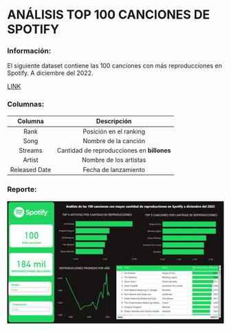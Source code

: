 # ANÁLISIS TOP 100 CANCIONES DE SPOTIFY

### Información:
El siguiente dataset contiene las 100 canciones con más reproducciones en Spotify. A diciembre del 2022.

[LINK](blank:#https://www.kaggle.com/datasets/devrimtuner/list-of-moststreamed-songs-on-spotify)

### Columnas:

| Columna| Descripción |
|:--------:|:-------------:|
| Rank | Posición en el ranking |
| Song | Nombre de la canción |
| Streams| Cantidad de reproducciones en **billones** |
| Artist | Nombre de los artistas |
| Released Date | Fecha de lanzamiento |

### Reporte:

![](https://github.com/Roberto-Mera/Power-Bi/blob/main/1.%20An%C3%A1lisis_Spotify/An%C3%A1lisis_Spotify.jpg)
